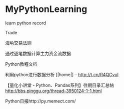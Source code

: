 # MyPythonLearning
learn python record



Trade

海龟交易法则

通过逐笔数据计算主力资金流数据





Python教程文档

利用python进行数据分析 [|home|] – http://t.cn/R4QCvuI

【量化小讲堂 - Python、Pandas系列】往期目录汇总帖 http://bbs.pinggu.org/thread-3950124-1-1.html

Python日报http://py.memect.com/
